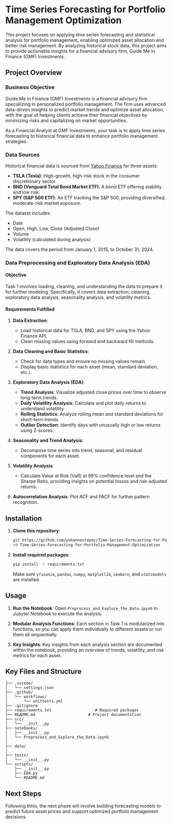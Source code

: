 
# Time Series Forecasting for Portfolio Management Optimization

This project focuses on applying time series forecasting and statistical analysis for portfolio management, enabling optimized asset allocation and better risk management. By analyzing historical stock data, this project aims to provide actionable insights for a financial advisory firm, Guide Me in Finance (GMF) Investments.

## Project Overview

### Business Objective
Guide Me in Finance (GMF) Investments is a financial advisory firm specializing in personalized portfolio management. The firm uses advanced data-driven insights to predict market trends and optimize asset allocation, with the goal of helping clients achieve their financial objectives by minimizing risks and capitalizing on market opportunities.

As a Financial Analyst at GMF Investments, your task is to apply time series forecasting to historical financial data to enhance portfolio management strategies. 

### Data Sources
Historical financial data is sourced from [Yahoo Finance](https://pypi.org/project/yfinance/) for three assets:
- **TSLA (Tesla)**: High-growth, high-risk stock in the consumer discretionary sector.
- **BND (Vanguard Total Bond Market ETF)**: A bond ETF offering stability and low risk.
- **SPY (S&P 500 ETF)**: An ETF tracking the S&P 500, providing diversified, moderate-risk market exposure.

The dataset includes:
- Date
- Open, High, Low, Close (Adjusted Close)
- Volume
- Volatility (calculated during analysis)

The data covers the period from January 1, 2015, to October 31, 2024.

### Data Preprocessing and Exploratory Data Analysis (EDA)

#### Objective
Task 1 involves loading, cleaning, and understanding the data to prepare it for further modeling. Specifically, it covers data extraction, cleaning, exploratory data analysis, seasonality analysis, and volatility metrics.

#### Requirements Fulfilled

1. **Data Extraction**: 
   - Load historical data for TSLA, BND, and SPY using the Yahoo Finance API.
   - Clean missing values using forward and backward fill methods.

2. **Data Cleaning and Basic Statistics**:
   - Check for data types and ensure no missing values remain.
   - Display basic statistics for each asset (mean, standard deviation, etc.).

3. **Exploratory Data Analysis (EDA)**:
   - **Trend Analysis**: Visualize adjusted close prices over time to observe long-term trends.
   - **Daily Volatility Analysis**: Calculate and plot daily returns to understand volatility.
   - **Rolling Statistics**: Analyze rolling mean and standard deviations for short-term trends.
   - **Outlier Detection**: Identify days with unusually high or low returns using Z-scores.
   
4. **Seasonality and Trend Analysis**:
   - Decompose time series into trend, seasonal, and residual components for each asset.

5. **Volatility Analysis**:
   - Calculate Value at Risk (VaR) at 99% confidence level and the Sharpe Ratio, providing insights on potential losses and risk-adjusted returns.
6. **Autocorrelation Analysis**: Plot ACF and PACF for further pattern recognition.

## Installation

1. **Clone this repository**:
   ```bash
   git https://github.com/yohannestayez/Time-Series-Forecasting-for-Portfolio-Management-Optimization.git
   cd Time-Series-Forecasting-for-Portfolio-Management-Optimization
   ```

2. **Install required packages**:
   ```bash
   pip install -r requirements.txt
   ```
   
   Make sure `yfinance`, `pandas`, `numpy`, `matplotlib`, `seaborn`, and `statsmodels` are installed.

## Usage

1. **Run the Notebook**:
   Open `Preprocess_and_Explore_the_Data.ipynb` in Jupyter Notebook to execute the analysis.
   
2. **Modular Analysis Functions**:
   Each section in Task 1 is modularized into functions, so you can apply them individually to different assets or run them all sequentially.

3. **Key Insights**:
   Key insights from each analysis section are documented within the notebook, providing an overview of trends, volatility, and risk metrics for each asset.

## Key Files and Structure

```   
├── .vscode/
│   └── settings.json
├── .github/
│   └── workflows/
│       └── unittests.yml
├── .gitignore
├── requirements.txt                   # Required packages
├── README.md                       # Project documentation
├── src/
│   └── __init__.py
├── notebooks/
│   ├── __init__.py
│   └── Preprocess_and_Explore_the_Data.ipynb
|
├── data/  
|
├── tests/
│   └── __init__.py
└── scripts/
    ├── __init__.py
    ├── EDA.py
    └── README.md
```


## Next Steps

Following thhis, the next phase will involve building forecasting models to predict future asset prices and support optimized portfolio management decisions.



